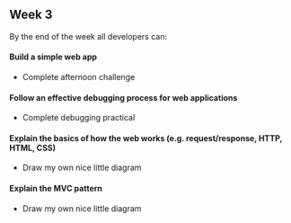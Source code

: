 ## Week 3

By the end of the week all developers can:

#### Build a simple web app
- Complete afternoon challenge
#### Follow an effective debugging process for web applications
- Complete debugging practical
#### Explain the basics of how the web works (e.g. request/response, HTTP, HTML, CSS)
- Draw my own nice little diagram
#### Explain the MVC pattern
- Draw my own nice little diagram
